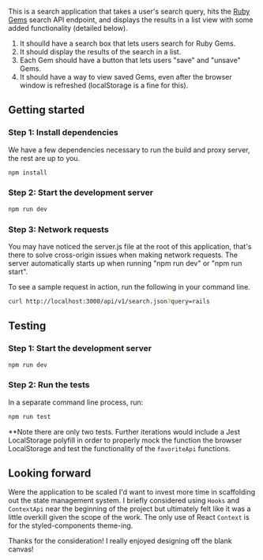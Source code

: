 This is a search application that takes a user's search query, hits the [Ruby Gems](https://rubygems.org/) search API endpoint, and displays the results in a list view with some added functionality (detailed below).

1. It shoulld have a search box that lets users search for Ruby Gems.
2. It should display the results of the search in a list.
3. Each Gem should have a button that lets users "save" and "unsave" Gems.
4. It should have a way to view saved Gems, even after the browser window is refreshed (localStorage is a fine for this).

## Getting started

### Step 1: Install dependencies

We have a few dependencies necessary to run the build and proxy server, the rest are up to you.

```bash
npm install
```

### Step 2: Start the development server

```bash
npm run dev
```

### Step 3: Network requests

You may have noticed the server.js file at the root of this application, that's there to solve cross-origin issues when making network requests. The server automatically starts up when running "npm run dev" or "npm run start".

To see a sample request in action, run the following in your command line.

```bash
curl http://localhost:3000/api/v1/search.json?query=rails
```

## Testing

### Step 1: Start the development server

```bash
npm run dev
```

### Step 2: Run the tests

In a separate command line process, run:

```bash
npm run test
```

**Note there are only two tests. Further iterations would include a Jest LocalStorage polyfill in order to properly mock the function the browser LocalStorage and test the functionality of the `favoriteApi` functions.

## Looking forward

Were the application to be scaled I'd want to invest more time in scaffolding out the state management system. I briefly considered using `Hooks` and `ContextApi` near the beginning of the project but ultimately felt like it was a little overkill given the scope of the work. The only use of React `Context` is for the styled-components theme-ing.

Thanks for the consideration! I really enjoyed designing off the blank canvas!
